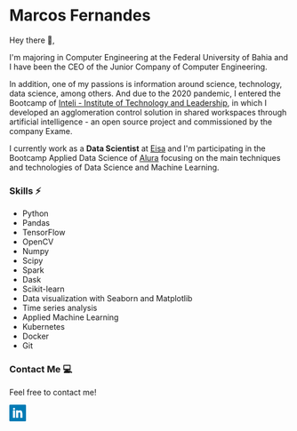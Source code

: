 # Marcos Fernandes


Hey there 👋,

I'm majoring in Computer Engineering at the Federal University of Bahia and I have been the CEO of the Junior Company of Computer Engineering.

In addition, one of my passions is information around science, technology, data science, among others. And due to the 2020 pandemic, I entered the Bootcamp of <a href="https://www.linkedin.com/school/inteli-edu/">Inteli - Institute of Technology and Leadership</a>, in which I developed an agglomeration control solution in shared workspaces through artificial intelligence - an open source project and commissioned by the company Exame.

I currently work as a **Data Scientist** at <a href="https://www.linkedin.com/company/eisa-tecnologia/">Eisa</a> and I'm participating in the Bootcamp Applied Data Science of <a href="https://www.linkedin.com/school/aluracursos/">Alura</a> focusing on the main techniques and technologies of Data Science and Machine Learning.&nbsp;&nbsp;

### Skills ⚡

<ul>
  <li>Python</li>
  <li>Pandas</li>
  <li>TensorFlow</li>
  <li>OpenCV</li>
  <li>Numpy</li>
  <li>Scipy</li>
  <li>Spark</li>
  <li>Dask</li>
  <li>Scikit-learn</li>
  <li>Data visualization with Seaborn and Matplotlib</li>
  <li>Time series analysis</li>
  <li>Applied Machine Learning</li>
  <li>Kubernetes</li>
  <li>Docker</li>
  <li>Git</li>
</ul>

### Contact Me 💻

Feel free to contact me!

<a href="https://www.linkedin.com/in/marcos-victor-fernandes/"><img height="30" src="https://github.com/Clalloures/Clalloures/blob/master/icon/linkedin.png?raw=true"></a>

